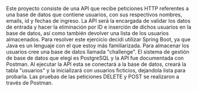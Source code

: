 Este proyecto consiste de una API que recibe peticiones HTTP referentes a una base de datos que contiene usuarios, con sus respectivos nombres, emails, id y fechas de ingreso. 
La API será la encargada de validar los datos de entrada y hacer la eliminación por ID e inserción de dichos usuarios en la base de datos, así como también devolver una lista de los 
usuarios almacenados. 
Para resolver este ejercicio decidi utilizar Spring Boot, ya que Java es un lenguaje con el que estoy más familiarizada. Para almacenar los usuarios cree una base de datos llamada 
"challenge". El sistema de gestión de base de datos que elegí es PostgreSQL y la API fue documentada con Postman.
Al ejecutar la API esta se conectará a la base de datos, creará la tabla "usuarios" y la inicializará con usuarios ficticios, dejandola lista para probarla. 
Las pruebas de las peticiones DELETE y POST se realizaron a través de Postman. 

